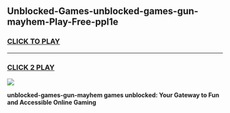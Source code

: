 
## Unblocked-Games-unblocked-games-gun-mayhem-Play-Free-ppl1e
<h3>
<a href="https://premium76.site?title=unblocked-games-gun-mayhem&ref=18A">CLICK TO PLAY</a></h3>
<hr>

<h3>
<a href="https://premium76.site?title=unblocked-games-gun-mayhem&ref=18A">CLICK 2 PLAY</a>
  
</h3>

<a href="https://premium76.site?title=unblocked-games-gun-mayhem&ref=18A"><img src="https://clearcache.store/games.png"></a>


**unblocked-games-gun-mayhem games unblocked: Your Gateway to Fun and Accessible Online Gaming**
